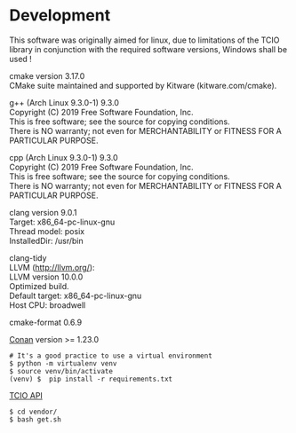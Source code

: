 # Development

This software was originally aimed for linux, due to limitations of the TCIO library in conjunction with the required software versions, Windows shall be used !

cmake version 3.17.0<br>
CMake suite maintained and supported by Kitware (kitware.com/cmake).<br>

g++ (Arch Linux 9.3.0-1) 9.3.0<br>
Copyright (C) 2019 Free Software Foundation, Inc.<br>
This is free software; see the source for copying conditions.<br>
There is NO warranty; not even for MERCHANTABILITY or FITNESS FOR A PARTICULAR PURPOSE.

cpp (Arch Linux 9.3.0-1) 9.3.0<br>
Copyright (C) 2019 Free Software Foundation, Inc.<br>
This is free software; see the source for copying conditions.<br>
There is NO warranty; not even for MERCHANTABILITY or FITNESS FOR A PARTICULAR PURPOSE.

clang version 9.0.1 <br>
Target: x86_64-pc-linux-gnu<br>
Thread model: posix<br>
InstalledDir: /usr/bin<br>

clang-tidy <br>
LLVM (http://llvm.org/): <br>
  LLVM version 10.0.0 <br>
  Optimized build. <br>
  Default target: x86_64-pc-linux-gnu <br>
  Host CPU: broadwell <br>

cmake-format 0.6.9<br>

[Conan](https://conan.io/) version >= 1.23.0
```
# It's a good practice to use a virtual environment
$ python -m virtualenv venv
$ source venv/bin/activate
(venv) $  pip install -r requirements.txt
```

[TCIO API](https://www.regatron.com/service/download/programming-interfaces/tcio-api.zip)
```
$ cd vendor/
$ bash get.sh
```

